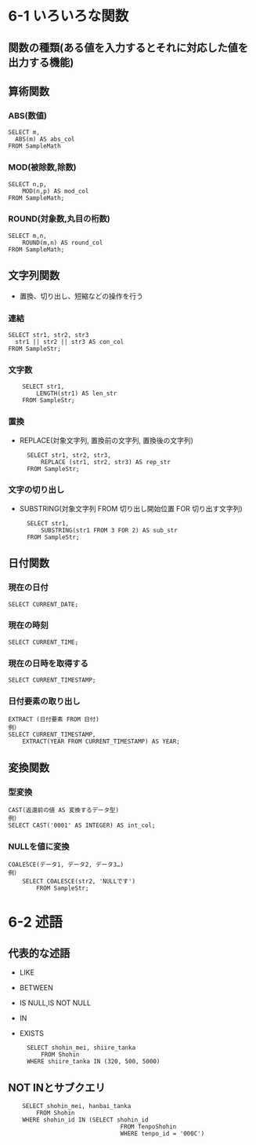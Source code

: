 # 6-1 いろいろな関数
## 関数の種類(ある値を入力するとそれに対応した値を出力する機能)

## 算術関数
### ABS(数値)
    SELECT m,
      ABS(m) AS abs_col
    FROM SampleMath

### MOD(被除数,除数)
    SELECT n,p,
        MOD(n,p) AS mod_col
    FROM SampleMath;

### ROUND(対象数,丸目の桁数)
    SELECT m,n,
        ROUND(m,n) AS round_col
    FROM SampleMath;

## 文字列関数
- 置換、切り出し、短縮などの操作を行う

### 連結
    SELECT str1, str2, str3
      str1 || str2 || str3 AS con_col
    FROM SampleStr;

### 文字数
        SELECT str1,
            LENGTH(str1) AS len_str
        FROM SampleStr;

### 置換
- REPLACE(対象文字列, 置換前の文字列, 置換後の文字列)

        SELECT str1, str2, str3,
            REPLACE (str1, str2, str3) AS rep_str
        FROM SampleStr;

### 文字の切り出し
- SUBSTRING(対象文字列 FROM 切り出し開始位置 FOR 切り出す文字列)

        SELECT str1,
            SUBSTRING(str1 FROM 3 FOR 2) AS sub_str
        FROM SampleStr;


## 日付関数
### 現在の日付
    SELECT CURRENT_DATE;

### 現在の時刻
    SELECT CURRENT_TIME;
### 現在の日時を取得する
    SELECT CURRENT_TIMESTAMP;
### 日付要素の取り出し
    EXTRACT (日付要素 FROM 日付)
    例）
    SELECT CURRENT_TIMESTAMP,
        EXTRACT(YEAR FROM CURRENT_TIMESTAMP) AS YEAR;
## 変換関数
### 型変換
    CAST(返還前の値 AS 変換するデータ型)
    例）
    SELECT CAST('0001' AS INTEGER) AS int_col;

### NULLを値に変換
    COALESCE(データ1, データ2, データ3…)
    例）
        SELECT COALESCE(str2, 'NULLです')
            FROM SampleStr;

# 6-2 述語
## 代表的な述語
- LIKE
- BETWEEN
- IS NULL,IS NOT NULL
- IN
- EXISTS

        SELECT shohin_mei, shiire_tanka
            FROM Shohin
        WHERE shiire_tanka IN (320, 500, 5000)

## NOT INとサブクエリ
        SELECT shohin_mei, hanbai_tanka
            FROM Shohin
        WHERE shohin_id IN (SELECT shohin_id
                                    FROM TenpoShohin
                                    WHERE tenpo_id = '000C')
